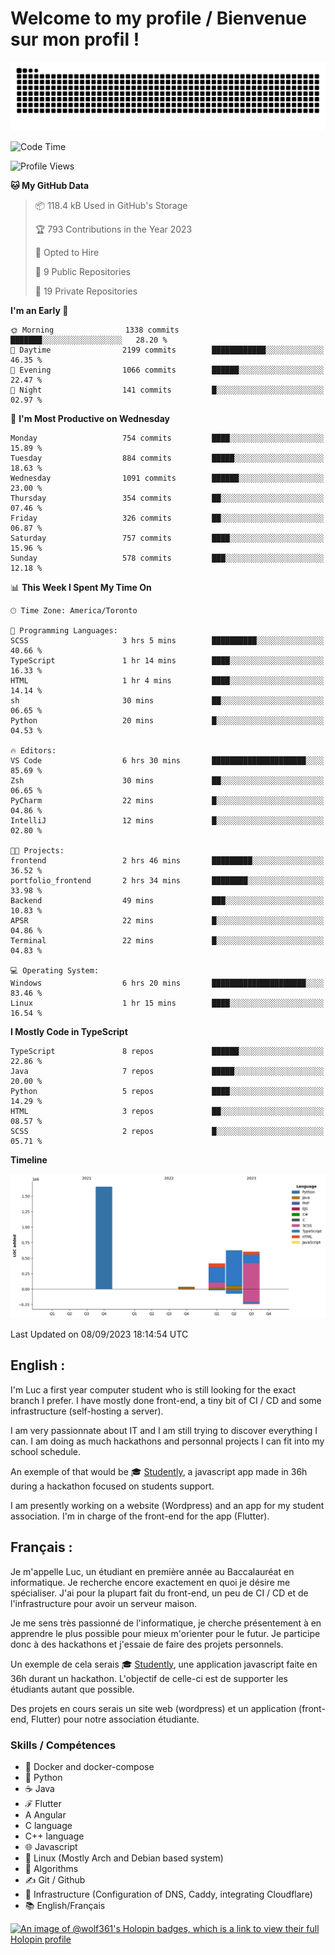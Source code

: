 # Welcome to my profile / Bienvenue sur mon profil !

![snake gif](https://github.com/wolf-361/wolf-361/blob/output/github-contribution-grid-snake.svg)

<!--START_SECTION:waka-->
![Code Time](http://img.shields.io/badge/Code%20Time-329%20hrs%2027%20mins-blue)

![Profile Views](http://img.shields.io/badge/Profile%20Views-0-blue)

**🐱 My GitHub Data** 

> 📦 118.4 kB Used in GitHub's Storage 
 > 
> 🏆 793 Contributions in the Year 2023
 > 
> 💼 Opted to Hire
 > 
> 📜 9 Public Repositories 
 > 
> 🔑 19 Private Repositories 
 > 
**I'm an Early 🐤** 

```text
🌞 Morning                1338 commits        ███████░░░░░░░░░░░░░░░░░░   28.20 % 
🌆 Daytime                2199 commits        ████████████░░░░░░░░░░░░░   46.35 % 
🌃 Evening                1066 commits        ██████░░░░░░░░░░░░░░░░░░░   22.47 % 
🌙 Night                  141 commits         █░░░░░░░░░░░░░░░░░░░░░░░░   02.97 % 
```
📅 **I'm Most Productive on Wednesday** 

```text
Monday                   754 commits         ████░░░░░░░░░░░░░░░░░░░░░   15.89 % 
Tuesday                  884 commits         █████░░░░░░░░░░░░░░░░░░░░   18.63 % 
Wednesday                1091 commits        ██████░░░░░░░░░░░░░░░░░░░   23.00 % 
Thursday                 354 commits         ██░░░░░░░░░░░░░░░░░░░░░░░   07.46 % 
Friday                   326 commits         ██░░░░░░░░░░░░░░░░░░░░░░░   06.87 % 
Saturday                 757 commits         ████░░░░░░░░░░░░░░░░░░░░░   15.96 % 
Sunday                   578 commits         ███░░░░░░░░░░░░░░░░░░░░░░   12.18 % 
```


📊 **This Week I Spent My Time On** 

```text
🕑︎ Time Zone: America/Toronto

💬 Programming Languages: 
SCSS                     3 hrs 5 mins        ██████████░░░░░░░░░░░░░░░   40.66 % 
TypeScript               1 hr 14 mins        ████░░░░░░░░░░░░░░░░░░░░░   16.33 % 
HTML                     1 hr 4 mins         ████░░░░░░░░░░░░░░░░░░░░░   14.14 % 
sh                       30 mins             ██░░░░░░░░░░░░░░░░░░░░░░░   06.65 % 
Python                   20 mins             █░░░░░░░░░░░░░░░░░░░░░░░░   04.53 % 

🔥 Editors: 
VS Code                  6 hrs 30 mins       █████████████████████░░░░   85.69 % 
Zsh                      30 mins             ██░░░░░░░░░░░░░░░░░░░░░░░   06.65 % 
PyCharm                  22 mins             █░░░░░░░░░░░░░░░░░░░░░░░░   04.86 % 
IntelliJ                 12 mins             █░░░░░░░░░░░░░░░░░░░░░░░░   02.80 % 

🐱‍💻 Projects: 
frontend                 2 hrs 46 mins       █████████░░░░░░░░░░░░░░░░   36.52 % 
portfolio_frontend       2 hrs 34 mins       ████████░░░░░░░░░░░░░░░░░   33.98 % 
Backend                  49 mins             ███░░░░░░░░░░░░░░░░░░░░░░   10.83 % 
APSR                     22 mins             █░░░░░░░░░░░░░░░░░░░░░░░░   04.86 % 
Terminal                 22 mins             █░░░░░░░░░░░░░░░░░░░░░░░░   04.83 % 

💻 Operating System: 
Windows                  6 hrs 20 mins       █████████████████████░░░░   83.46 % 
Linux                    1 hr 15 mins        ████░░░░░░░░░░░░░░░░░░░░░   16.54 % 
```

**I Mostly Code in TypeScript** 

```text
TypeScript               8 repos             ██████░░░░░░░░░░░░░░░░░░░   22.86 % 
Java                     7 repos             █████░░░░░░░░░░░░░░░░░░░░   20.00 % 
Python                   5 repos             ████░░░░░░░░░░░░░░░░░░░░░   14.29 % 
HTML                     3 repos             ██░░░░░░░░░░░░░░░░░░░░░░░   08.57 % 
SCSS                     2 repos             █░░░░░░░░░░░░░░░░░░░░░░░░   05.71 % 
```



**Timeline**

![Lines of Code chart](https://raw.githubusercontent.com/wolf-361/wolf-361/main/assets/bar_graph.png)


 Last Updated on 08/09/2023 18:14:54 UTC
<!--END_SECTION:waka-->

## English : 

I'm Luc a first year computer student who is still looking for the exact branch I prefer. I have mostly done front-end, a tiny bit of CI / CD and some infrastructure (self-hosting a server).

I am very passionnate about IT and I am still trying to discover everything I can. I am doing as much hackathons and personnal projects I can fit into my school schedule.

An exemple of that would be 🎓 [Studently](https://github.com/wolf-361/Studently-CodeJam12), a javascript app made in 36h during a hackathon focused on students support.

I am presently working on a website (Wordpress) and an app for my student association. I'm in charge of the front-end for the app (Flutter).

## Français :

Je m'appelle Luc, un étudiant en première année au Baccalauréat en informatique. Je recherche encore exactement en quoi je désire me spécialiser. J'ai pour la plupart fait du front-end, un peu de CI / CD et de l'infrastructure pour avoir un serveur maison.

Je me sens très passionné de l'informatique, je cherche présentement à en apprendre le plus possible pour mieux m'orienter pour le futur. Je participe donc à des hackathons et j'essaie de faire des projets personnels.

Un exemple de cela serais 🎓 [Studently](https://github.com/wolf-361/Studently-CodeJam12), une application javascript faite en 36h durant un hackathon. L'objectif de celle-ci est de supporter les étudiants autant que possible.

Des projets en cours serais un site web (wordpress) et un application (front-end, Flutter) pour notre association étudiante.

###  Skills / Compétences

* 🐋 Docker and docker-compose
* 🐍 Python
* ☕ Java
* ℱ Flutter
* A Angular
* C language
* C++ language
* 🌐 Javascript
* 🐧 Linux (Mostly Arch and Debian based system)
* 🧩 Algorithms
* ✍️ Git / Github
* 📜 Infrastructure (Configuration of DNS, Caddy, integrating Cloudflare)
* 📚 English/Français

[![An image of @wolf361's Holopin badges, which is a link to view their full Holopin profile](https://holopin.me/wolf361)](https://holopin.io/@wolf361)


